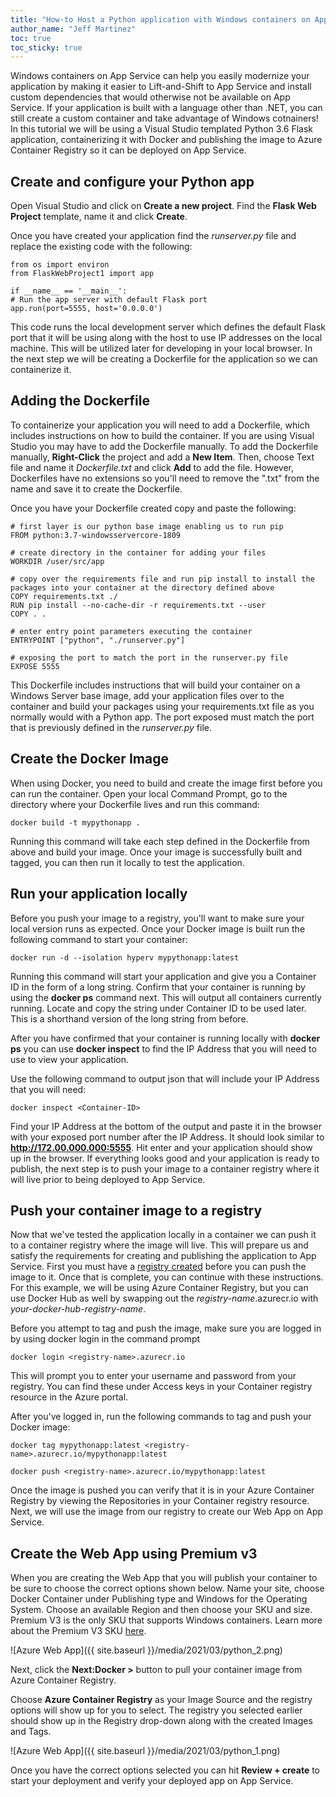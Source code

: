 ```yaml
---
title: "How-to Host a Python application with Windows containers on App Service"
author_name: "Jeff Martinez"
toc: true
toc_sticky: true
---
```


Windows containers on App Service can help you easily modernize your application by making it easier to Lift-and-Shift to App Service and install custom dependencies that would otherwise not be available on App Service.  If your application is built with a language other than .NET, you can still create a custom container and take advantage of Windows cotnainers!  In this tutorial we will be using a Visual Studio templated Python 3.6 Flask application, containerizing it with Docker and publishing the image to Azure Container Registry so it can be deployed on App Service.  

## Create and configure your Python app

Open Visual Studio and click on **Create a new project**.  Find the **Flask Web Project** template, name it and click **Create**. 

Once you have created your application find the *runserver.py* file and replace the existing code with the following:

```flask
from os import environ 
from FlaskWebProject1 import app 

if __name__ == '__main__': 
# Run the app server with default Flask port 
app.run(port=5555, host='0.0.0.0')
```

This code runs the local development server which defines the default Flask port that it will be using along with the host to use IP addresses on the local machine.  This will be utilized later for developing in your local browser.  In the next step we will be creating a Dockerfile for the application so we can containerize it.

## Adding the Dockerfile

To containerize your application you will need to add a Dockerfile, which includes instructions on how to build the container.  If you are using Visual Studio you may have to add the Dockerfile manually.  To add the Dockerfile manually, **Right-Click** the project and add a **New Item**.  Then, choose Text file and name it *Dockerfile.txt* and click **Add** to add the file.  However, Dockerfiles have no extensions so you'll need to remove the ".txt" from the name and save it to create the Dockerfile.  

Once you have your Dockerfile created copy and paste the following:
```docker
# first layer is our python base image enabling us to run pip
FROM python:3.7-windowsservercore-1809 

# create directory in the container for adding your files
WORKDIR /user/src/app 

# copy over the requirements file and run pip install to install the packages into your container at the directory defined above
COPY requirements.txt ./ 
RUN pip install --no-cache-dir -r requirements.txt --user 
COPY . . 

# enter entry point parameters executing the container
ENTRYPOINT ["python", "./runserver.py"] 

# exposing the port to match the port in the runserver.py file
EXPOSE 5555
```

This Dockerfile includes instructions that will build your container on a Windows Server base image, add your application files over to the container and build your packages using your requirements.txt file as you normally would with a Python app.  The port exposed must match the port that is previously defined in the *runserver.py* file.  

## Create the Docker Image

When using Docker, you need to build and create the image first before you can run the container.   Open your local Command Prompt, go to the directory where your Dockerfile lives and run this command:

```cli
docker build -t mypythonapp .
```

Running this command will take each step defined in the Dockerfile from above and build your image.  Once your image is successfully built and tagged, you can then run it locally to test the application.

## Run your application locally

Before you push your image to a registry, you'll want to make sure your local version runs as expected.   Once your Docker image is built run the following command to start your container:

```cli
docker run -d --isolation hyperv mypythonapp:latest
```

Running this command will start your application and give you a Container ID in the form of a long string.   Confirm that your container is running by using the **docker ps** command next.  This will output all containers currently running.  Locate and copy the string under Container ID to be used later.  This is a shorthand version of the long string from before.

After you have confirmed that your container is running locally with **docker ps** you can use **docker inspect** to find the IP Address that you will need to use to view your application.

Use the following command to output json that will include your IP Address that you will need:

```cli
docker inspect <Container-ID>
```

Find your IP Address at the bottom of the output and paste it in the browser with your exposed port number after the IP Address.  It should look similar to **http://172.00.000.000:5555**.  Hit enter and your application should show up in the browser.  If everything looks good and your application is ready to publish, the next step is to push your image to a container registry where it will live prior to being deployed to App Service.

## Push your container image to a registry
Now that we've tested the application locally in a container we can push it to a container registry where the image will live.  This will prepare us and satisfy the requirements for creating and publishing the application to App Service.  First you must have a [registry created](https://docs.microsoft.com/azure/container-registry/container-registry-get-started-portal) before you can push the image to it.  Once that is complete, you can continue with these instructions.  For this example, we will be using Azure Container Registry, but you can use Docker Hub as well by swapping out the *registry-name*.azurecr.io with *your-docker-hub-registry-name*.

Before you attempt to tag and push the image, make sure you are logged in by using docker login in the command prompt

```cli
docker login <registry-name>.azurecr.io
```
This will prompt you to enter your username and password from your registry. You can find these under Access keys in your Container registry resource in the Azure portal. 

After you've logged in, run the following commands to tag and push your Docker image:

```cli
docker tag mypythonapp:latest <registry-name>.azurecr.io/mypythonapp:latest
```

```cli
docker push <registry-name>.azurecr.io/mypythonapp:latest
```

Once the image is pushed you can verify that it is in your Azure Container Registry by viewing the Repositories in your Container registry resource. Next, we will use the image from our registry to create our Web App on App Service.


## Create the Web App using Premium v3

When you are creating the Web App that you will publish your container to be sure to choose the correct options shown below. Name your site, choose Docker Container under Publishing type and Windows for the Operating System. Choose an available Region and then choose your SKU and size. Premium V3 is the only SKU that supports Windows containers. Learn more about the Premium V3 SKU [here](https://techcommunity.microsoft.com/t5/apps-on-azure/migrate-modernize-net-applications-with-azure/ba-p/1696499).

 ![Azure Web App]({{ site.baseurl }}/media/2021/03/python_2.png)

Next, click the **Next:Docker >** button to pull your container image from Azure Container Registry.

Choose **Azure Container Registry** as your Image Source and the registry options will show up for you to select. The registry you selected earlier should show up in the Registry drop-down along with the created Images and Tags.

 ![Azure Web App]({{ site.baseurl }}/media/2021/03/python_1.png)

Once you have the correct options selected you can hit **Review + create** to start your deployment and verify your deployed app on App Service.
